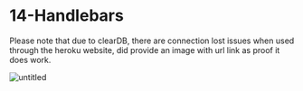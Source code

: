# 14-Handlebars

Please note that due to clearDB, there are connection lost issues when used through the heroku website, did provide an image with url link as proof it does work.

![untitled](https://user-images.githubusercontent.com/12276056/31977644-cff4ca5e-b90b-11e7-9bff-6abf2b2982eb.png)

